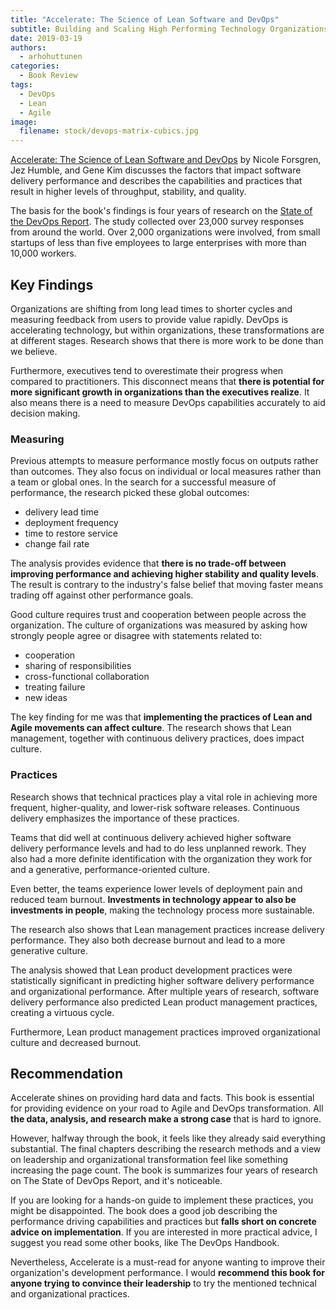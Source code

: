 ```yaml
---
title: "Accelerate: The Science of Lean Software and DevOps"
subtitle: Building and Scaling High Performing Technology Organizations
date: 2019-03-19
authors:
  - arhohuttunen
categories:
  - Book Review
tags:
  - DevOps
  - Lean
  - Agile
image:
  filename: stock/devops-matrix-cubics.jpg
---
```


[Accelerate: The Science of Lean Software and DevOps](https://amzn.to/38gZPKK) by Nicole Forsgren, Jez Humble, and Gene Kim discusses the factors that impact software delivery performance and describes the capabilities and practices that result in higher levels of throughput, stability, and quality.

The basis for the book's findings is four years of research on the [State of the DevOps Report](https://puppet.com/resources/whitepaper/state-of-devops-report).
The study collected over 23,000 survey responses from around the world. Over 2,000 organizations were involved, from small startups of less than five employees to large enterprises with more than 10,000 workers.

## Key Findings

Organizations are shifting from long lead times to shorter cycles and measuring feedback from users to provide value rapidly.
DevOps is accelerating technology, but within organizations, these transformations are at different stages.
Research shows that there is more work to be done than we believe.

Furthermore, executives tend to overestimate their progress when compared to practitioners.
This disconnect means that **there is potential for more significant growth in organizations than the executives realize**.
It also means there is a need to measure DevOps capabilities accurately to aid decision making.

### Measuring

Previous attempts to measure performance mostly focus on outputs rather than outcomes.
They also focus on individual or local measures rather than a team or global ones.
In the search for a successful measure of performance, the research picked these global outcomes:

- delivery lead time
- deployment frequency
- time to restore service
- change fail rate

The analysis provides evidence that **there is no trade-off between improving performance and achieving higher stability and quality levels**.
The result is contrary to the industry's false belief that moving faster means trading off against other performance goals.

Good culture requires trust and cooperation between people across the organization.
The culture of organizations was measured by asking how strongly people agree or disagree with statements related to:

- cooperation
- sharing of responsibilities
- cross-functional collaboration
- treating failure
- new ideas

The key finding for me was that **implementing the practices of Lean and Agile movements can affect culture**.
The research shows that Lean management, together with continuous delivery practices, does impact culture.

### Practices

Research shows that technical practices play a vital role in achieving more frequent, higher-quality, and lower-risk software releases.
Continuous delivery emphasizes the importance of these practices.

Teams that did well at continuous delivery achieved higher software delivery performance levels and had to do less unplanned rework.
They also had a more definite identification with the organization they work for and a generative, performance-oriented culture.

Even better, the teams experience lower levels of deployment pain and reduced team burnout.
**Investments in technology appear to also be investments in people**, making the technology process more sustainable.

The research also shows that Lean management practices increase delivery performance.
They also both decrease burnout and lead to a more generative culture.

The analysis showed that Lean product development practices were statistically significant in predicting higher software delivery performance and organizational performance.
After multiple years of research, software delivery performance also predicted Lean product management practices, creating a virtuous cycle.

Furthermore, Lean product management practices improved organizational culture and decreased burnout.

## Recommendation

Accelerate shines on providing hard data and facts.
This book is essential for providing evidence on your road to Agile and DevOps transformation.
All **the data, analysis, and research make a strong case** that is hard to ignore.

However, halfway through the book, it feels like they already said everything substantial.
The final chapters describing the research methods and a view on leadership and organizational transformation feel like something increasing the page count.
The book is summarizes four years of research on The State of DevOps Report, and it's noticeable.

If you are looking for a hands-on guide to implement these practices, you might be disappointed.
The book does a good job describing the performance driving capabilities and practices but **falls short on concrete advice on implementation**.
If you are interested in more practical advice, I suggest you read some other books, like The DevOps Handbook.

Nevertheless, Accelerate is a must-read for anyone wanting to improve their organization's development performance.
I would **recommend this book for anyone trying to convince their leadership** to try the mentioned technical and organizational practices.
